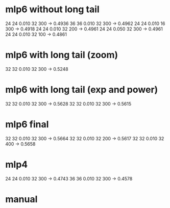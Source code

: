 # mlp6 without long tail
24 24 0.010 32 300 -> 0.4936
36 36 0.010 32 300 -> 0.4962
24 24 0.010 16 300 -> 0.4918
24 24 0.010 32 200 -> 0.4961
24 24 0.050 32 300 -> 0.4961
24 24 0.010 32 100 -> 0.4861

# mlp6 with long tail (zoom)
32 32 0.010 32 300 -> 0.5248

# mlp6 with long tail (exp and power)
32 32 0.010 32 300 -> 0.5628
32 32 0.010 32 300 -> 0.5615

# mlp6 final
32 32 0.010 32 300 -> 0.5664
32 32 0.010 32 200 -> 0.5617
32 32 0.010 32 400 -> 0.5658

# mlp4
24 24 0.010 32 300 -> 0.4743
36 36 0.010 32 300 -> 0.4578

# manual

